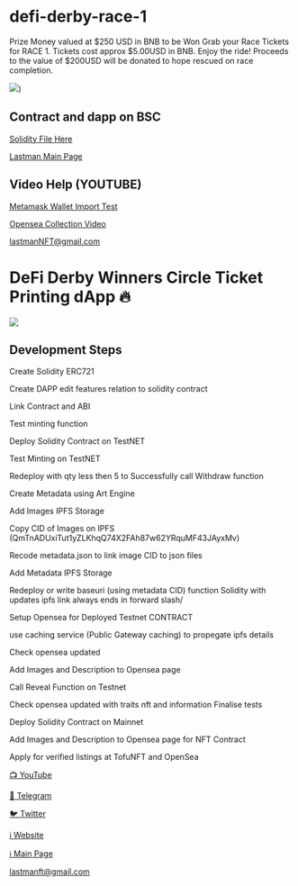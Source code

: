 # defi-derby-race-1
Prize Money valued at $250 USD in BNB to be Won   Grab your Race Tickets for RACE 1. Tickets cost approx $5.00USD in BNB. Enjoy the ride! Proceeds to the value of $200USD will be donated to hope rescued on race completion.



![](https://github.com/ArielRin/defi-derby-race-1/blob/main/hero.png))

## Contract and dapp on BSC

[Solidity File Here](https://github.com/cheynespc/Lastman_nft_minting_dapp/blob/main/LastManHoldingNFT.sol)



[Lastman Main Page](https://lastmanstanding.info/)




## Video Help (YOUTUBE)

[Metamask Wallet Import Test](https://www.youtube.com/shorts/GTSYsEinnWA)

[Opensea Collection Video](https://youtu.be/e62rX2uFfpQ)

lastmanNFT@gmail.com


# DeFi Derby Winners Circle Ticket Printing dApp 🔥

![](https://github.com/cheynespc/Lastman_nft_minting_dapp/blob/main/banner.png)



## Development Steps

Create Solidity ERC721

Create DAPP edit features relation to solidity contract

Link Contract and ABI

Test minting function

Deploy Solidity Contract on TestNET

Test Minting on TestNET

Redeploy with qty less then 5 to Successfully call Withdraw function

Create Metadata using Art Engine

Add Images IPFS Storage

Copy CID of Images on IPFS (QmTnADUxiTut1yZLKhqQ74X2FAh87w62YRquMF43JAyxMv)

Recode metadata.json to link image CID to json files

Add Metadata IPFS Storage

Redeploy or write baseuri (using metadata CID) function Solidity with updates ipfs link always ends in forward slash/

Setup Opensea for Deployed Testnet CONTRACT

use caching service (Public Gateway caching) to propegate ipfs details

Check opensea updated

Add Images and Description to Opensea page

Call Reveal Function on Testnet

Check opensea updated with traits nft and information
Finalise tests

Deploy Solidity Contract on Mainnet

Add Images and Description to Opensea page for NFT Contract

Apply for verified listings at TofuNFT and OpenSea


[📺 YouTube](https://www.youtube.com/channel/UCLMuD50XM0-sDD3A9H-Uy4g)

[💬 Telegram](https://t.me/last1man2standing)

[🐦 Twitter](https://twitter.com/LastmanHolding)

[ℹ️ Website](https://nft.lastmanstanding.info)

[ℹ️ Main Page](https://lastmanstanding.info)

lastmanft@gmail.com
